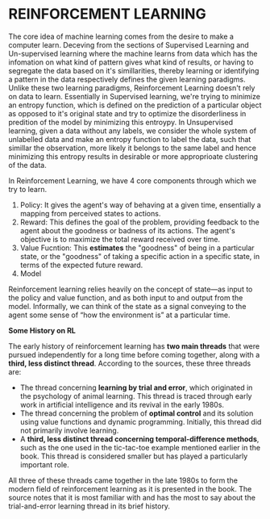 # REINFORCEMENT LEARNING

The core idea of machine learning comes from the desire to make a computer learn. Deceving from the sections of Supervised Learning and Un-supervised learning where the machine learns from data which has the infomation on what kind of pattern gives what kind of results, or having to segregate the data based on it's simillarities, thereby learning or identifying a pattern in the data respectively defines the given learning paradigms. Unlike these two learning paradigms, Reinforcement Learning doesn't rely on data to learn. Essentially in Supervised learning, we're trying to minimize an entropy function, which is defined on the prediction of a particular object as opposed to it's original state and try to optimize the disorderliness in predition of the model by minimizing this entroypy. In Unsupervised learning, given a data without any labels, we consider the whole system of unlabelled data and make an entropy function to label the data, such that simillar the observation, more likely it belongs to the same label and hence minimizing this entropy results in desirable or more approprioate clustering of the data.

In Reinforcement Learning, we have 4 core components through which we try to learn.

1. Policy: It gives the agent's way of behaving at a given time, ensentially a mapping from perceived states to actions.
2. Reward: This defines the goal of the problem, providing feedback to the agent about the goodness or badness of its actions. The agent's objective is to maximize the total reward received over time.
3. Value Fucntion: This **estimates** the "goodness" of being in a particular state, or the "goodness" of taking a specific action in a specific state, in terms of the expected future reward.
4. Model

Reinforcement learning relies heavily on the concept of state—as input to the policy and value function, and as both input to and output from the model. Informally, we can think of the state as a signal conveying to the agent some sense of “how the environment is” at a particular time.

<!-- TODO: Learn Markov Chains and Markov Decision Processes -->

**Some History on RL**

The early history of reinforcement learning has **two main threads** that were pursued independently for a long time before coming together, along with a **third, less distinct thread**. According to the sources, these three threads are:

- The thread concerning **learning by trial and error**, which originated in the psychology of animal learning. This thread is traced through early work in artificial intelligence and its revival in the early 1980s.
- The thread concerning the problem of **optimal control** and its solution using value functions and dynamic programming. Initially, this thread did not primarily involve learning.
- A **third, less distinct thread concerning temporal-difference methods**, such as the one used in the tic-tac-toe example mentioned earlier in the book. This thread is considered smaller but has played a particularly important role.

All three of these threads came together in the late 1980s to form the modern field of reinforcement learning as it is presented in the book. The source notes that it is most familiar with and has the most to say about the trial-and-error learning thread in its brief history.

